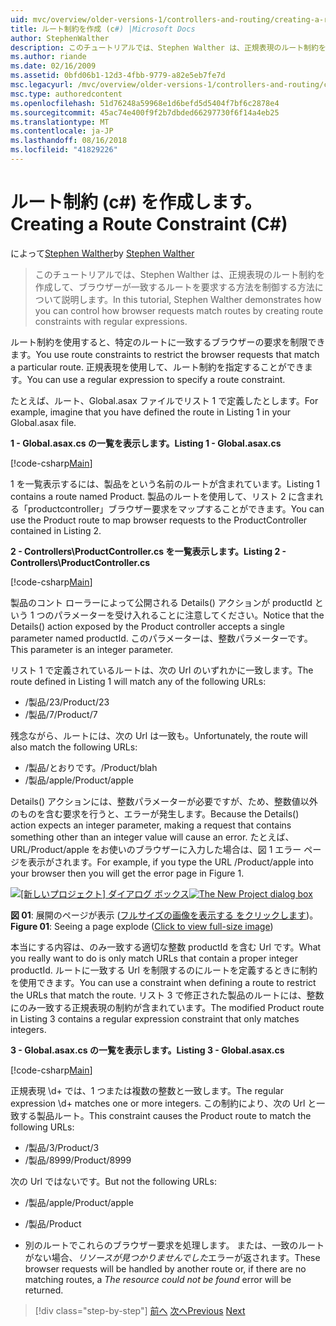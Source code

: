 ```yaml
---
uid: mvc/overview/older-versions-1/controllers-and-routing/creating-a-route-constraint-cs
title: ルート制約を作成 (c#) |Microsoft Docs
author: StephenWalther
description: このチュートリアルでは、Stephen Walther は、正規表現のルート制約を作成して、ブラウザーが一致するルートを要求する方法を制御する方法について説明します。
ms.author: riande
ms.date: 02/16/2009
ms.assetid: 0bfd06b1-12d3-4fbb-9779-a82e5eb7fe7d
msc.legacyurl: /mvc/overview/older-versions-1/controllers-and-routing/creating-a-route-constraint-cs
msc.type: authoredcontent
ms.openlocfilehash: 51d76248a59968e1d6befd5d5404f7bf6c2878e4
ms.sourcegitcommit: 45ac74e400f9f2b7dbded66297730f6f14a4eb25
ms.translationtype: MT
ms.contentlocale: ja-JP
ms.lasthandoff: 08/16/2018
ms.locfileid: "41829226"
---
```

<a name="creating-a-route-constraint-c"></a><span data-ttu-id="11f0b-103">ルート制約 (c#) を作成します。</span><span class="sxs-lookup"><span data-stu-id="11f0b-103">Creating a Route Constraint (C#)</span></span>
====================
<span data-ttu-id="11f0b-104">によって[Stephen Walther](https://github.com/StephenWalther)</span><span class="sxs-lookup"><span data-stu-id="11f0b-104">by [Stephen Walther](https://github.com/StephenWalther)</span></span>

> <span data-ttu-id="11f0b-105">このチュートリアルでは、Stephen Walther は、正規表現のルート制約を作成して、ブラウザーが一致するルートを要求する方法を制御する方法について説明します。</span><span class="sxs-lookup"><span data-stu-id="11f0b-105">In this tutorial, Stephen Walther demonstrates how you can control how browser requests match routes by creating route constraints with regular expressions.</span></span>


<span data-ttu-id="11f0b-106">ルート制約を使用すると、特定のルートに一致するブラウザーの要求を制限できます。</span><span class="sxs-lookup"><span data-stu-id="11f0b-106">You use route constraints to restrict the browser requests that match a particular route.</span></span> <span data-ttu-id="11f0b-107">正規表現を使用して、ルート制約を指定することができます。</span><span class="sxs-lookup"><span data-stu-id="11f0b-107">You can use a regular expression to specify a route constraint.</span></span>

<span data-ttu-id="11f0b-108">たとえば、ルート、Global.asax ファイルでリスト 1 で定義したとします。</span><span class="sxs-lookup"><span data-stu-id="11f0b-108">For example, imagine that you have defined the route in Listing 1 in your Global.asax file.</span></span>

<span data-ttu-id="11f0b-109">**1 - Global.asax.cs の一覧を表示します。**</span><span class="sxs-lookup"><span data-stu-id="11f0b-109">**Listing 1 - Global.asax.cs**</span></span>

[!code-csharp[Main](creating-a-route-constraint-cs/samples/sample1.cs)]

<span data-ttu-id="11f0b-110">1 を一覧表示するには、製品をという名前のルートが含まれています。</span><span class="sxs-lookup"><span data-stu-id="11f0b-110">Listing 1 contains a route named Product.</span></span> <span data-ttu-id="11f0b-111">製品のルートを使用して、リスト 2 に含まれる「productcontroller」ブラウザー要求をマップすることができます。</span><span class="sxs-lookup"><span data-stu-id="11f0b-111">You can use the Product route to map browser requests to the ProductController contained in Listing 2.</span></span>

<span data-ttu-id="11f0b-112">**2 - Controllers\ProductController.cs を一覧表示します。**</span><span class="sxs-lookup"><span data-stu-id="11f0b-112">**Listing 2 - Controllers\ProductController.cs**</span></span>

[!code-csharp[Main](creating-a-route-constraint-cs/samples/sample2.cs)]

<span data-ttu-id="11f0b-113">製品のコント ローラーによって公開される Details() アクションが productId という 1 つのパラメーターを受け入れることに注意してください。</span><span class="sxs-lookup"><span data-stu-id="11f0b-113">Notice that the Details() action exposed by the Product controller accepts a single parameter named productId.</span></span> <span data-ttu-id="11f0b-114">このパラメーターは、整数パラメーターです。</span><span class="sxs-lookup"><span data-stu-id="11f0b-114">This parameter is an integer parameter.</span></span>

<span data-ttu-id="11f0b-115">リスト 1 で定義されているルートは、次の Url のいずれかに一致します。</span><span class="sxs-lookup"><span data-stu-id="11f0b-115">The route defined in Listing 1 will match any of the following URLs:</span></span>

- <span data-ttu-id="11f0b-116">/製品/23</span><span class="sxs-lookup"><span data-stu-id="11f0b-116">/Product/23</span></span>
- <span data-ttu-id="11f0b-117">/製品/7</span><span class="sxs-lookup"><span data-stu-id="11f0b-117">/Product/7</span></span>

<span data-ttu-id="11f0b-118">残念ながら、ルートには、次の Url は一致も。</span><span class="sxs-lookup"><span data-stu-id="11f0b-118">Unfortunately, the route will also match the following URLs:</span></span>

- <span data-ttu-id="11f0b-119">/製品/とおりです。</span><span class="sxs-lookup"><span data-stu-id="11f0b-119">/Product/blah</span></span>
- <span data-ttu-id="11f0b-120">/製品/apple</span><span class="sxs-lookup"><span data-stu-id="11f0b-120">/Product/apple</span></span>

<span data-ttu-id="11f0b-121">Details() アクションには、整数パラメーターが必要ですが、ため、整数値以外のものを含む要求を行うと、エラーが発生します。</span><span class="sxs-lookup"><span data-stu-id="11f0b-121">Because the Details() action expects an integer parameter, making a request that contains something other than an integer value will cause an error.</span></span> <span data-ttu-id="11f0b-122">たとえば、URL/Product/apple をお使いのブラウザーに入力した場合は、図 1 エラー ページを表示がされます。</span><span class="sxs-lookup"><span data-stu-id="11f0b-122">For example, if you type the URL /Product/apple into your browser then you will get the error page in Figure 1.</span></span>


<span data-ttu-id="11f0b-123">[![[新しいプロジェクト] ダイアログ ボックス](creating-a-route-constraint-cs/_static/image1.jpg)](creating-a-route-constraint-cs/_static/image1.png)</span><span class="sxs-lookup"><span data-stu-id="11f0b-123">[![The New Project dialog box](creating-a-route-constraint-cs/_static/image1.jpg)](creating-a-route-constraint-cs/_static/image1.png)</span></span>

<span data-ttu-id="11f0b-124">**図 01**: 展開のページが表示 ([フルサイズの画像を表示する をクリックします](creating-a-route-constraint-cs/_static/image2.png))。</span><span class="sxs-lookup"><span data-stu-id="11f0b-124">**Figure 01**: Seeing a page explode ([Click to view full-size image](creating-a-route-constraint-cs/_static/image2.png))</span></span>


<span data-ttu-id="11f0b-125">本当にする内容は、のみ一致する適切な整数 productId を含む Url です。</span><span class="sxs-lookup"><span data-stu-id="11f0b-125">What you really want to do is only match URLs that contain a proper integer productId.</span></span> <span data-ttu-id="11f0b-126">ルートに一致する Url を制限するのにルートを定義するときに制約を使用できます。</span><span class="sxs-lookup"><span data-stu-id="11f0b-126">You can use a constraint when defining a route to restrict the URLs that match the route.</span></span> <span data-ttu-id="11f0b-127">リスト 3 で修正された製品のルートには、整数にのみ一致する正規表現の制約が含まれています。</span><span class="sxs-lookup"><span data-stu-id="11f0b-127">The modified Product route in Listing 3 contains a regular expression constraint that only matches integers.</span></span>

<span data-ttu-id="11f0b-128">**3 - Global.asax.cs の一覧を表示します。**</span><span class="sxs-lookup"><span data-stu-id="11f0b-128">**Listing 3 - Global.asax.cs**</span></span>

[!code-csharp[Main](creating-a-route-constraint-cs/samples/sample3.cs)]

<span data-ttu-id="11f0b-129">正規表現 \d+ では、1 つまたは複数の整数と一致します。</span><span class="sxs-lookup"><span data-stu-id="11f0b-129">The regular expression \d+ matches one or more integers.</span></span> <span data-ttu-id="11f0b-130">この制約により、次の Url と一致する製品ルート。</span><span class="sxs-lookup"><span data-stu-id="11f0b-130">This constraint causes the Product route to match the following URLs:</span></span>

- <span data-ttu-id="11f0b-131">/製品/3</span><span class="sxs-lookup"><span data-stu-id="11f0b-131">/Product/3</span></span>
- <span data-ttu-id="11f0b-132">/製品/8999</span><span class="sxs-lookup"><span data-stu-id="11f0b-132">/Product/8999</span></span>

<span data-ttu-id="11f0b-133">次の Url ではないです。</span><span class="sxs-lookup"><span data-stu-id="11f0b-133">But not the following URLs:</span></span>

- <span data-ttu-id="11f0b-134">/製品/apple</span><span class="sxs-lookup"><span data-stu-id="11f0b-134">/Product/apple</span></span>
- <span data-ttu-id="11f0b-135">/製品</span><span class="sxs-lookup"><span data-stu-id="11f0b-135">/Product</span></span>

- <span data-ttu-id="11f0b-136">別のルートでこれらのブラウザー要求を処理します。 または、一致のルートがない場合、*リソースが見つかりませんでした*エラーが返されます。</span><span class="sxs-lookup"><span data-stu-id="11f0b-136">These browser requests will be handled by another route or, if there are no matching routes, a *The resource could not be found* error will be returned.</span></span>

> [!div class="step-by-step"]
> <span data-ttu-id="11f0b-137">[前へ](creating-custom-routes-cs.md)
> [次へ](creating-a-custom-route-constraint-cs.md)</span><span class="sxs-lookup"><span data-stu-id="11f0b-137">[Previous](creating-custom-routes-cs.md)
[Next](creating-a-custom-route-constraint-cs.md)</span></span>
